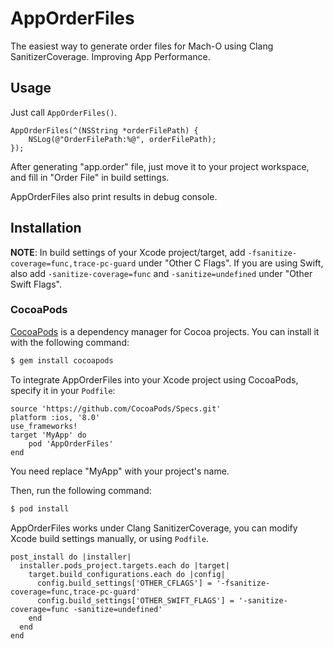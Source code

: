 # AppOrderFiles

The easiest way to generate order files for Mach-O using Clang SanitizerCoverage. Improving App Performance.

## Usage

Just call `AppOrderFiles()`.

```objc
AppOrderFiles(^(NSString *orderFilePath) {
    NSLog(@"OrderFilePath:%@", orderFilePath);
});
```

After generating "app.order" file, just move it to your project workspace, and fill in "Order File" in build settings. 

AppOrderFiles also print results in debug console.

## Installation

**NOTE**: In build settings of your Xcode project/target, add `-fsanitize-coverage=func,trace-pc-guard` under "Other C Flags". If you are using Swift, also add `-sanitize-coverage=func` and `-sanitize=undefined` under "Other Swift Flags".

### CocoaPods

[CocoaPods](http://cocoapods.org) is a dependency manager for Cocoa projects. You can install it with the following command:

```bash
$ gem install cocoapods
```

To integrate AppOrderFiles into your Xcode project using CocoaPods, specify it in your `Podfile`:


```
source 'https://github.com/CocoaPods/Specs.git'
platform :ios, '8.0'
use_frameworks!
target 'MyApp' do
	pod 'AppOrderFiles'
end
```

You need replace "MyApp" with your project's name.

Then, run the following command:

```bash
$ pod install
```

AppOrderFiles works under Clang SanitizerCoverage, you can modify Xcode build settings manually, or using `Podfile`.

```
post_install do |installer|
  installer.pods_project.targets.each do |target|
    target.build_configurations.each do |config|
      config.build_settings['OTHER_CFLAGS'] = '-fsanitize-coverage=func,trace-pc-guard'
      config.build_settings['OTHER_SWIFT_FLAGS'] = '-sanitize-coverage=func -sanitize=undefined'
    end
  end
end
```